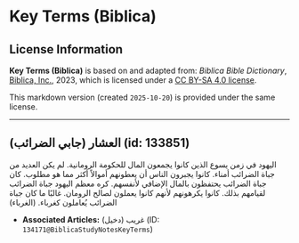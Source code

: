 # Key Terms (Biblica)

## License Information

**Key Terms (Biblica)** is based on and adapted from: _Biblica Bible Dictionary_, [Biblica, Inc.](https://www.biblica.com/), 2023, which is licensed under a [CC BY-SA 4.0 license](https://creativecommons.org/licenses/by-sa/4.0/legalcode.en).

This markdown version (created `2025-10-20`) is provided under the same license.



--------------------------------

## العشار (جابي الضرائب) (id: 133851)

اليهود في زمن يسوع الذين كانوا يجمعون المال للحكومة الرومانية. لم يكن العديد من جباة الضرائب أمناء. كانوا يجبرون الناس أن يعطونهم أموالاً أكثر مما هو مطلوب. كان جباة الضرائب يحتفظون بالمال الإضافي لأنفسهم. كره معظم اليهود جباة الضرائب لقيامهم بذلك. كانوا يكرهونهم لأنهم كانوا يعملون لصالح الرومان. غالبًا ما كان جباة الضرائب يُعاملون كغرباء. (الغرباء)

* **Associated Articles:** غريب (دخيل) (ID: `134171@BiblicaStudyNotesKeyTerms`)

